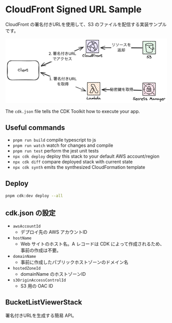 # CloudFront Signed URL Sample
CloudFront の署名付きURLを使用して、S3 のファイルを配信する実装サンプルです。

![alt text](image.png)

The `cdk.json` file tells the CDK Toolkit how to execute your app.

## Useful commands

* `pnpm run build`   compile typescript to js
* `pnpm run watch`   watch for changes and compile
* `pnpm run test`    perform the jest unit tests
* `npx cdk deploy`  deploy this stack to your default AWS account/region
* `npx cdk diff`    compare deployed stack with current state
* `npx cdk synth`   emits the synthesized CloudFormation template


## Deploy

```bash
pnpm cdk:dev deploy --all
```

## cdk.json の設定
- `awsAccountId`
  - デプロイ先の AWS アカウントID
- `hostName`
  - Web サイトのホスト名。A レコードは CDK によって作成されるため、事前の作成は不要。
- `domainName`
  - 事前に作成したパブリックホストゾーンのドメイン名
- `hostedZoneId`
  - domainName のホストゾーンID
- `s3OriginAccessControlId`
  - S3 用の OAC ID

## BucketListViewerStack
署名付きURLを生成する簡易 API。
